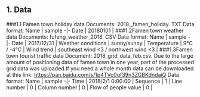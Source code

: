 ## 1. Data
###1.1 Famen town holiday data
Documents: 2018 _famen_holiday. TXT
Data format:
Name | sample
-|-
Date | 20180101 |
###1.2Famen town weather data
Documents: fufeng_weather_2018. CSV
Data format:
Name | sample
-|-
Date | 2017/12/31 |
Weather conditions | sunny/sunny |
Temperature | 9℃ / -4℃ |
Wind trend | southeast wind <3 / northwest wind <3 |
###1.3Famen town tourist traffic data
Document: 2018_grid_data_feb.csv. 
Due to the large amount of positioning data of famen town in one year, part of the processed grid data was uploaded.If you need a whole month data can be downloaded at this link: https://pan.baidu.com/s/1p4TVc0qf39n3ZGBKdndaiQ
Data format:
Name | sample
-|-
Time | 2018/2/1 0:00:00 |
Sequence | 1 |
Line number | 0 |
Column number | 0 |
Flow of people value | 0 |
